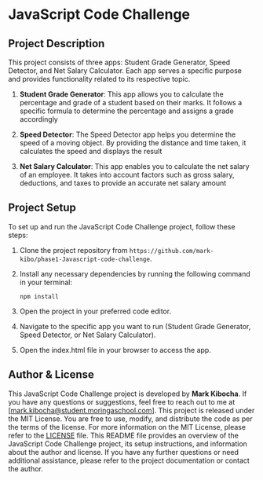 # JavaScript Code Challenge
## Project Description
This project consists of three apps: Student Grade Generator, Speed Detector, and Net Salary Calculator. Each app serves a specific purpose and provides functionality related to its respective topic.
1. **Student Grade Generator**: This app allows you to calculate the percentage and grade of a student based on their marks. It follows a specific formula to determine the percentage and assigns a grade accordingly

2. **Speed Detector**: The Speed Detector app helps you determine the speed of a moving object. By providing the distance and time taken, it calculates the speed and displays the result

3. **Net Salary Calculator**: This app enables you to calculate the net salary of an employee. It takes into account factors such as gross salary, deductions, and taxes to provide an accurate net salary amount
## Project Setup
To set up and run the JavaScript Code Challenge project, follow these steps:

1. Clone the project repository from 
    `https://github.com/mark-kibo/phase1-Javascript-code-challenge`.

2. Install any necessary dependencies by running the following command in your terminal:

    `npm install`

3. Open the project in your preferred code editor.
4. Navigate to the specific app you want to run (Student Grade Generator, Speed Detector, or Net Salary Calculator).
5. Open the index.html file in your browser to access the app.

## Author & License
This JavaScript Code Challenge project is developed by **Mark Kibocha**. If you have any questions or suggestions, feel free to reach out to me at [mark.kibocha@student.moringaschool.com]. This project is released under the MIT License. You are free to use, modify, and distribute the code as per the terms of the license. For more information on the MIT License, please refer to the [LICENSE](https://mit-license.org/) file. This README file provides an overview of the JavaScript Code Challenge project, its setup instructions, and information about the author and license. If you have any further questions or need additional assistance, please refer to the project documentation or contact the author.